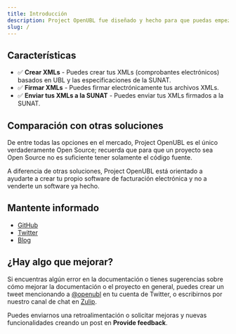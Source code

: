 ```yaml
---
title: Introducción
description: Project OpenUBL fue diseñado y hecho para que puedas empezar a manipular comprobantes electrónicos rápidamente y sin necesidad de reinventar la rueda nuevamente.
slug: /
---
```


## Características

- ✅ **Crear XMLs** - Puedes crear tus XMLs (comprobantes electrónicos) basados en UBL y las especificaciones de la SUNAT.
- ✅ **Firmar XMLs** - Puedes firmar electrónicamente tus archivos XMLs.
- ✅ **Enviar tus XMLs a la SUNAT** - Puedes enviar tus XMLs firmados a la SUNAT.

## Comparación con otras soluciones

De entre todas las opciones en el mercado, Project OpenUBL es el único verdaderamente Open Source; recuerda que para que un proyecto sea Open Source no es suficiente tener solamente el código fuente.

A diferencia de otras soluciones, Project OpenUBL está orientado a ayudarte a crear tu propio software de facturación electrónica y no a venderte un software ya hecho.

## Mantente informado

- [GitHub](https://github.com/project-openubl)
- [Twitter](https://twitter.com/openubl)
- [Blog](/blog)

## ¿Hay algo que mejorar?

Si encuentras algún error en la documentación o tienes sugerencias sobre cómo mejorar la documentación o el proyecto en general, puedes crear un tweet mencionando a [@openubl](https://twitter.com/openubl) en tu cuenta de Twitter, o escribirnos por nuestro canal de chat en [Zulip](https://projectopenubl.zulipchat.com/join/iwvosgykfucbi2wqwfjg2rza/).

Puedes enviarnos una retroalimentación o solicitar mejoras y nuevas funcionalidades creando un post en **Provide feedback**.

